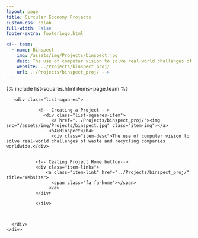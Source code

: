 ```yaml
---
layout: page
title: Circular Economy Projects
custom-css: colab
full-width: False
footer-extra: footerlogo.html

<!-- team:
  - name: Binspect
    img: /assets/img/Projects/binspect.jpg
    desc: The use of computer vision to solve real-world challenges of waste and recycling companies worldwide
    website: ../Projects/binspect_proj/
    url: ../Projects/binspect_proj/ -->
---
```

{% include list-squares.html items=page.team %}


 <div class="container-fluid">
       
           
   <div class="row">
                 
       <div class="list-squares">
          
                <!-- Creating a Project -->
                  <div class="list-squares-item">
                     <a href="../Projects/binspect_proj/"><img src="/assets/img/Projects/binspect.jpg" class="item-img"></a>
                    <h4>Binspect</h4>
                     <div class="item-desc">The use of computer vision to solve real-world challenges of waste and recycling companies worldwide.</div>
                  
         
               <!-- Ceating Project Home button-->
               <div class="item-links">
                   <a class="item-link" href="../Projects/binspect_proj/" title="Website">
                     <span class="fa fa-home"></span>
                    </a>
               </div>
                    
               </div>
           
         
 
      </div>
    </div>
</div>
